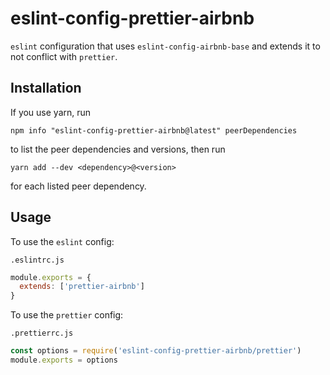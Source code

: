 # eslint-config-prettier-airbnb
`eslint` configuration that uses `eslint-config-airbnb-base` and extends it to not conflict with `prettier`.

## Installation

If you use yarn, run

```
npm info "eslint-config-prettier-airbnb@latest" peerDependencies
```

to list the peer dependencies and versions, then run

```
yarn add --dev <dependency>@<version>
```

for each listed peer dependency.

## Usage
To use the `eslint` config:

`.eslintrc.js`
```js
module.exports = {
  extends: ['prettier-airbnb']
}
```

To use the `prettier` config:

`.prettierrc.js`
```js
const options = require('eslint-config-prettier-airbnb/prettier')
module.exports = options
```
